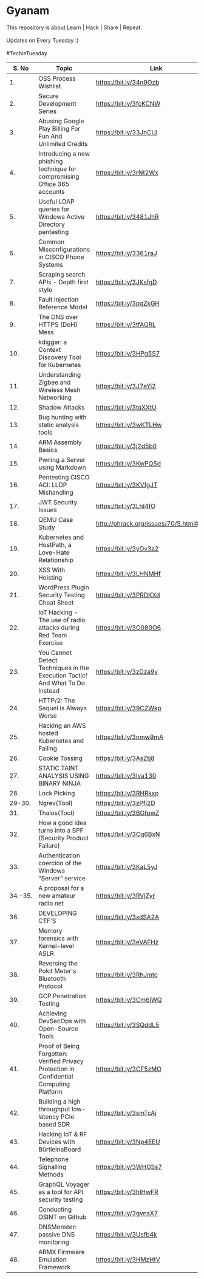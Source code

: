 # Gyanam
This repository is about Learn | Hack | Share | Repeat. 
<br><br>Updates on Every Tuesday :)<br> <br>
#TechieTuesday
<br>
<smart-table>
        <table>
            <thead>
                <tr>
                    <th scope="col">S. No</th>
                    <th scope="col">Topic</th>
                    <th scope="col">Link</th>
                  </tr>
            </thead>
            <tbody>
              <td>1.</td><td>OSS Process Wishlist</td><td>https://bit.ly/34n9Ozb</td></tr>
              <td>2.</td><td>Secure Development Series</td><td>https://bit.ly/3fcKCNW</td></tr>
              <td>3.</td><td>Abusing Google Play Billing For Fun And Unlimited Credits</td><td>https://bit.ly/33JnCUi</td></tr>
              <td>4.</td><td>Introducing a new phishing technique for compromising Office 365 accounts</td><td>https://bit.ly/3rNt2Wx</td></tr>
              <td>5.</td><td>Useful LDAP queries for Windows Active Directory pentesting</td><td>https://bit.ly/3481JhR</td></tr>
              <td>6.</td><td>Common Misconfigurations in CISCO Phone Systems</td><td>https://bit.ly/3361raJ</td></tr>
              <td>7.</td><td>Scraping search APIs - Depth first style</td><td>https://bit.ly/3JKsfgD</td></tr>
              <td>8.</td><td>Fault Injection Reference Model</td><td>https://bit.ly/3pqZkGH</td></tr>
              <td>9.</td><td>The DNS over HTTPS (DoH) Mess</td><td>https://bit.ly/3tfAQRL</td></tr>
              <td>10.</td><td>kdigger: a Context Discovery Tool for Kubernetes</td><td>https://bit.ly/3HPg5S7</td></tr>
              <td>11.</td><td>Understanding Zigbee and Wireless Mesh Networking</td><td>https://bit.ly/3J7eYi2</td></tr>
              <td>12.</td><td>Shadow Attacks</td><td>https://bit.ly/3tqXXtU</td></tr>
              <td>13.</td><td>Bug hunting with static analysis tools</td><td>https://bit.ly/3wKTLHw</td></tr>
              <td>14.</td><td>ARM Assembly Basics</td><td>https://bit.ly/3j2d5b0</td></tr>
              <td>15.</td><td>Pwning a Server using Markdown</td><td>https://bit.ly/3KwPQ5d</td></tr>
              <td>16.</td><td>Pentesting CISCO ACI: LLDP Mishandling</td><td>https://bit.ly/3KVfgJT</td></tr>
              <td>17.</td><td>JWT Security Issues</td><td>https://bit.ly/3LhI4fO</td></tr>
              <td>18.</td><td>QEMU Case Study</td><td>http://phrack.org/issues/70/5.html#article</td></tr>
              <td>19.</td><td>Kubernetes and HostPath, a Love-Hate Relationship</td><td>https://bit.ly/3yOv3a2</td></tr>
              <td>20.</td><td>XSS With Hoisting</td><td>https://bit.ly/3LHNMHf</td></tr>
              <td>21.</td><td>WordPress Plugin Security Testing Cheat Sheet</td><td>https://bit.ly/3PRDKXd</td></tr>
              <td>22.</td><td>IoT Hacking - The use of radio attacks during Red Team Exercise</td><td>https://bit.ly/3O080O6</td></tr>
              <td>23.</td><td>You Cannot Detect Techniques in the Execution Tactic! And What To Do Instead</td><td>https://bit.ly/3zDza9y</td></tr>
              <td>24.</td><td>HTTP/2: The Sequel is Always Worse</td><td>https://bit.ly/39C2Wkp</td></tr>
              <td>25.</td><td>Hacking an AWS hosted Kubernetes and Failing</td><td>https://bit.ly/3nmw9mA</td></tr>
              <td>26.</td><td>Cookie Tossing</td><td>https://bit.ly/3AsZtj8</td></tr>
              <td>27.</td><td>STATIC TAINT ANALYSIS USING BINARY NINJA</td><td>https://bit.ly/3Iva130</td></tr>
              <td>28.</td><td>Lock Picking</td><td>https://bit.ly/3RHRkxp</td></tr>
              <td>29-30.</td><td>Ngrev(Tool)</td><td>https://bit.ly/3zPfi2D</td></tr>
              <td>31.</td><td>Thalos(Tool)</td><td>https://bit.ly/3BOfpwZ</td></tr>
              <td>32.</td><td>How a good idea turns into a SPF (Security Product Failure)</td><td>https://bit.ly/3Cq6BxN</td></tr>
              <td>33.</td><td>Authentication coercion of the Windows “Server” service</td><td>https://bit.ly/3KaL5yJ</td></tr>
              <td>34.-35.</td><td>A proposal for a new amateur radio net</td><td>https://bit.ly/3RVjZyr</td></tr>
              <td>36.</td><td>DEVELOPING CTF'S</td><td>https://bit.ly/3xdSA2A</td></tr>
              <td>37.</td><td>Memory forensics with Kernel-level ASLR</td><td>https://bit.ly/3eVAFHz</td></tr>
              <td>38.</td><td>Reversing the Pokit Meter's Bluetooth Protocol</td><td>https://bit.ly/3RhJmtc</td></tr>
              <td>39.</td><td>GCP Penetration Testing</td><td>https://bit.ly/3Cm6jWQ</td></tr>
              <td>40.</td><td>Achieving DevSecOps with Open-Source Tools</td><td>https://bit.ly/3SQddL5</td></tr>
              <td>41.</td><td>Proof of Being Forgotten: Verified Privacy Protection in Confidential Computing Platform</td><td>https://bit.ly/3CF5zMO</td></tr>
              <td>42.</td><td>Building a high throughput low-latency PCIe based SDR</td><td>https://bit.ly/3smTcAj</td></tr>
              <td>43.</td><td>Hacking IoT & RF Devices with BürtleinaBoard</td><td>https://bit.ly/3Np4EEU</td></tr>
              <td>44.</td><td>Telephone Signalling Methods</td><td>https://bit.ly/3WHGSs7</td></tr>
              <td>45.</td><td>GraphQL Voyager as a tool for API security testing</td><td>https://bit.ly/3hIHwFR</td></tr>
              <td>46.</td><td>Conducting OSINT on Github</td><td>https://bit.ly/3gvnsX7</td></tr>
              <td>47.</td><td>DNSMonster: passive DNS monitoring</td><td>https://bit.ly/3Usfb4k</td></tr>
              <td>48.</td><td>ARMX Firmware Emulation Framework</td><td>https://bit.ly/3HMzHtV</td></tr>
             </tbody>
        </table>
</smart-table>
